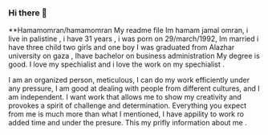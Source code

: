 ### Hi there 👋

**Hamamomran/hamamomran
My readme file
Im hamam jamal omran, i live in palistine , i have 31 years , i was porn on 29/march/1992, 
Im married i have three child two girls and one boy
I was graduated from Alazhar university on gaza , Ihave bachelor on business administration
My degree is  good. I love my spechialist and i love the work on my spechialist .

I am an organized person, meticulous, 
I can do my work efficiently under any pressure, I am good at dealing with people from different cultures,
 and I am independent. I want work that allows me to show my creativity and provokes a spirit of challenge and determination. Everything you expect from me is much more than what I mentioned, 
I have appility to work ro added time and under the presure.
This my prifly information about me . 
